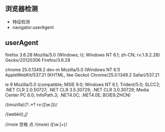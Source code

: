 ## 浏览器检测
* 特征检测
* navigator.userAgent
## userAgent

firefox 3.6.28
Mozilla/5.0 (Windows; U; Windows NT 6.1; zh-CN; rv:1.9.2.28) Gecko/20120306 Firefox/3.6.28

chrome 25.0.1349.2 dev-m
Mozilla/5.0 (Windows NT 6.1) AppleWebKit/537.21 (KHTML, like Gecko) Chrome/25.0.1349.2 Safari/537.21

ie 9
Mozilla/5.0 (compatible; MSIE 9.0; Windows NT 6.1; Trident/5.0; SLCC2; .NET CLR 2.0.50727; .NET CLR 3.5.30729; .NET CLR 3.0.30729; Media Center PC 6.0; InfoPath.3; .NET4.0C; .NET4.0E; BOIE9;ZHCN)

/(mozilla)(?:.*? rv:([\w.]))/

/(webkit)[ \/]([\w.]+)/

//msie 空格 点
/(msie) ([\w.]+)/